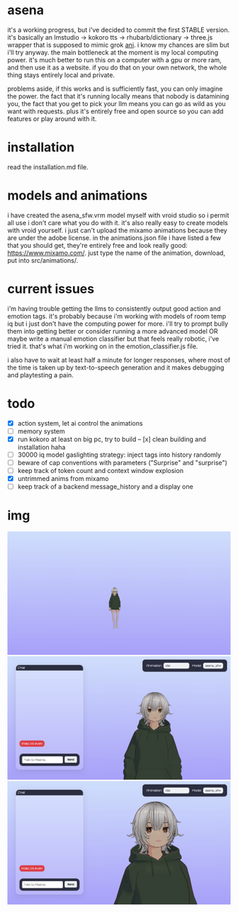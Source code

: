 # asena

it's a working progress, but i've decided to commit the first STABLE version. it's basically an lmstudio -> kokoro tts -> rhubarb/dictionary -> three.js wrapper that is supposed to mimic grok [ani](https://www.reddit.com/r/grok/comments/1m7yg3o/just_tried_groks_new_ai_companion_ani_its_kinda/). i know my chances are slim but i'll try anyway. the main bottleneck at the moment is my local computing power. it's much better to run this on a computer with a gpu or more ram, and then use it as a website. if you do that on your own network, the whole thing stays entirely local and private.

problems aside, if this works and is sufficiently fast, you can only imagine the power. the fact that it's running locally means that nobody is datamining you, the fact that you get to pick your llm means you can go as wild as you want with requests. plus it's entirely free and open source so you can add features or play around with it. 

# installation

read the installation.md file. 

# models and animations

i have created the asena_sfw.vrm model myself with vroid studio so i permit all use i don't care what you do with it. it's also really easy to create models with vroid yourself. i just can't upload the mixamo animations because they are under the adobe license. in the animations.json file i have listed a few that you should get, they're entirely free and look really good: https://www.mixamo.com/. just type the name of the animation, download, put into src/animations/.

# current issues

i'm having trouble getting the llms to consistently output good action and emotion tags. it's probably because i'm working with models of room temp iq but i just don't have the computing power for more. i'll try to prompt bully them into getting better or consider running a more advanced model OR maybe write a manual emotion classifier but that feels really robotic, i've tried it. that's what i'm working on in the emotion_classifier.js file. 

i also have to wait at least half a minute for longer responses, where most of the time is taken up by text-to-speech generation and it makes debugging and playtesting a pain.

# todo

- [x] action system, let ai control the animations
- [ ] memory system
- [x] run kokoro at least on big pc, try to build
– [x] clean building and installation haha
- [ ] 30000 iq model gaslighting strategy: inject tags into history randomly
- [ ] beware of cap conventions with parameters ("Surprise" and "surprise")
- [ ] keep track of token count and context window explosion
- [x] untrimmed anims from mixamo
- [ ] keep track of a backend message_history and a display one

# img

![asena in action1](res/image.png)
![asena in action2](res/image2.png)
![asena in action3](res/image3.png)
